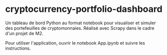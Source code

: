 # cryptocurrency-portfolio-dashboard
Un tableau de bord Python au format notebook pour visualiser et simuler des portefeuilles de cryptomonnaies. Réalisé avec Scrapy dans le cadre d'un projet de M2.

Pour utiliser l'application, ouvrir le notebook App.ipynb et suivre les instructions.
